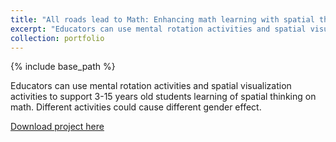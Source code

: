 ```yaml
---
title: "All roads lead to Math: Enhancing math learning with spatial thinking"
excerpt: "Educators can use mental rotation activities and spatial visualization activities to support 3-15 years old students learning of spatial thinking on math. Different activities could cause different gender effect."
collection: portfolio
---
```


{% include base_path %}

Educators can use mental rotation activities and spatial visualization activities to support 3-15 years old students learning of spatial thinking on math. Different activities could cause different gender effect.

[Download project here](../_portfolio/paper2.pdf)

